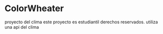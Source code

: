 # ColorWheater
proyecto del clima 
este proyecto es estudiantil derechos reservados.
utiliza una api del clima
